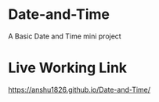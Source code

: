 # Date-and-Time
A Basic Date and Time mini project
# Live Working Link
https://anshu1826.github.io/Date-and-Time/
